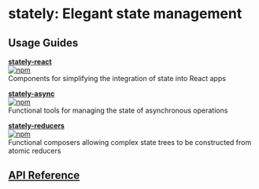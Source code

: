 # stately: Elegant state management

## Usage Guides
**[stately-react](https://github.com/hiebj/stately/tree/master/stately-react)**  
[![npm](https://img.shields.io/npm/v/stately-react.svg?style=flat-square)](https://www.npmjs.com/package/stately-reducers)  
Components for simplifying the integration of state into React apps

**[stately-async](https://github.com/hiebj/stately/tree/master/stately-async)**  
[![npm](https://img.shields.io/npm/v/stately-async.svg?style=flat-square)](https://www.npmjs.com/package/stately-reducers)  
Functional tools for managing the state of asynchronous operations

**[stately-reducers](https://github.com/hiebj/stately/tree/master/stately-reducers)**  
[![npm](https://img.shields.io/npm/v/stately-reducers.svg?style=flat-square)](https://www.npmjs.com/package/stately-reducers)  
Functional composers allowing complex state trees to be constructed from atomic reducers

## [API Reference](https://hiebj.github.io/stately/)

